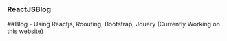 ### ReactJSBlog
##Blog - Using Reactjs, Roouting, Bootstrap, Jquery
(Currently Working on this website)
